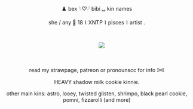 <p align="center">
♟️ bex 𓆩♡𓆪  bibi ₒᵣ kin names
<p align="center">
she / any 🎲 18  ⌇  XNTP  ⌇  pisces  ⌇  artist .

   ⠀⠀⠀ ⠀⠀ ⠀  ⠀⠀⠀ ⠀⠀ ⠀ ⠀⠀⠀      <p align="center">
   ㅤㅤ<img src="https://komarev.com/ghpvc/?username=pur3lies&color=1750AC&flat&label=lies&base=3000"></img>
</p>  ⠀
<p align="center">
read my strawpage, patreon or pronounscc for info 𐂯
<p align="center">
HEAVY shadow milk cookie kinnie. 
<p align="center">
   other main kins: astro, looey, twisted glisten, shrimpo, black pearl cookie, pomni, fizzarolli (and more)
